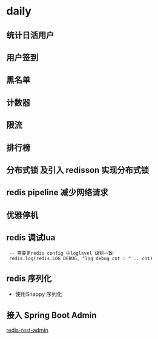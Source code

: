# daily

## 统计日活用户

## 用户签到

## 黑名单

## 计数器

## 限流

## 排行榜

## 分布式锁 及引入 redisson 实现分布式锁

## redis pipeline 减少网络请求

## 优雅停机

## redis 调试lua
     -- 需要更redis config 中loglevel 级别一致
     redis.log(redis.LOG_DEBUG, "log debug cnt : " .. cnt)

## redis 序列化
* 使用Snappy 序列化
## 接入 Spring Boot Admin

[redis-rest-admin](https://github.com/small-Teenager/redis-rest-admin)

